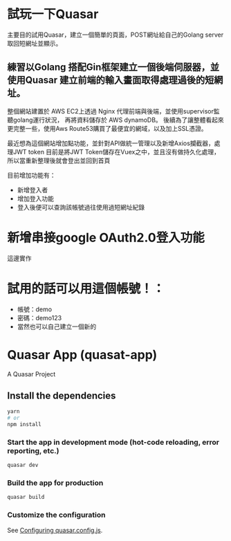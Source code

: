 # 試玩一下Quasar
主要目的試用Quasar，建立一個簡單的頁面，POST網址給自己的Golang server取回短網址並顯示。
## 練習以Golang 搭配Gin框架建立一個後端伺服器，並使用Quasar 建立前端的輸入畫面取得處理過後的短網址。
整個網站建置於 AWS EC2上透過 Nginx 代理前端與後端，並使用supervisor監聽golang運行狀況，
再將資料儲存於 AWS dynamoDB。
後續為了讓整體看起來更完整一些，使用Aws Route53購買了最便宜的網域，以及加上SSL憑證。

最近想為這個網站增加點功能，並針對API做統一管理以及新增Axios攔截器，處理JWT token
目前是將JWT Token儲存在Vuex之中，並且沒有做持久化處理，所以當重新整理後就會登出並回到首頁

目前增加功能有：
* 新增登入者
* 增加登入功能
* 登入後便可以查詢該帳號過往使用過短網址紀錄

# 新增串接google OAuth2.0登入功能
這邊實作

# 試用的話可以用這個帳號！：
* 帳號：demo
* 密碼：demo123
* 當然也可以自己建立一個新的

# Quasar App (quasat-app)

A Quasar Project

## Install the dependencies
```bash
yarn
# or
npm install
```

### Start the app in development mode (hot-code reloading, error reporting, etc.)
```bash
quasar dev
```


### Build the app for production
```bash
quasar build
```

### Customize the configuration
See [Configuring quasar.config.js](https://v2.quasar.dev/quasar-cli-vite/quasar-config-js).
